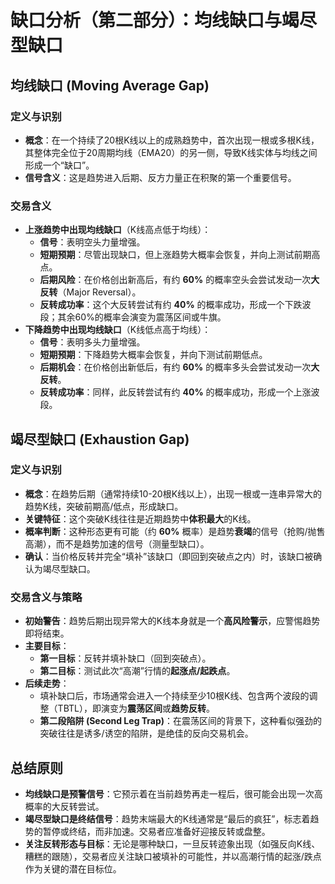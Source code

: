 # 缺口分析（第二部分）：均线缺口与竭尽型缺口 

## 均线缺口 (Moving Average Gap)

### 定义与识别
-   **概念**：在一个持续了20根K线以上的成熟趋势中，首次出现一根或多根K线，其整体完全位于20周期均线（EMA20）的另一侧，导致K线实体与均线之间形成一个“缺口”。
-   **信号含义**：这是趋势进入后期、反方力量正在积聚的第一个重要信号。

### 交易含义
-   **上涨趋势中出现均线缺口**（K线高点低于均线）：
    -   **信号**：表明空头力量增强。
    -   **短期预期**：尽管出现缺口，但上涨趋势大概率会恢复，并向上测试前期高点。
    -   **后期风险**：在价格创出新高后，有约 **60%** 的概率空头会尝试发动一次**大反转**（Major Reversal）。
    -   **反转成功率**：这个大反转尝试有约 **40%** 的概率成功，形成一个下跌波段；其余60%的概率会演变为震荡区间或牛旗。
-   **下降趋势中出现均线缺口**（K线低点高于均线）：
    -   **信号**：表明多头力量增强。
    -   **短期预期**：下降趋势大概率会恢复，并向下测试前期低点。
    -   **后期机会**：在价格创出新低后，有约 **60%** 的概率多头会尝试发动一次**大反转**。
    -   **反转成功率**：同样，此反转尝试有约 **40%** 的概率成功，形成一个上涨波段。

## 竭尽型缺口 (Exhaustion Gap)

### 定义与识别
-   **概念**：在趋势后期（通常持续10-20根K线以上），出现一根或一连串异常大的趋势K线，突破前期高/低点，形成缺口。
-   **关键特征**：这个突破K线往往是近期趋势中**体积最大**的K线。
-   **概率判断**：这种形态更有可能（约 **60%** 概率）是趋势**衰竭**的信号（抢购/抛售高潮），而不是趋势加速的信号（测量型缺口）。
-   **确认**：当价格反转并完全“填补”该缺口（即回到突破点之内）时，该缺口被确认为竭尽型缺口。

### 交易含义与策略
-   **初始警告**：趋势后期出现异常大的K线本身就是一个**高风险警示**，应警惕趋势即将结束。
-   **主要目标**：
    -   **第一目标**：反转并填补缺口（回到突破点）。
    -   **第二目标**：测试此次“高潮”行情的**起涨点/起跌点**。
-   **后续走势**：
    -   填补缺口后，市场通常会进入一个持续至少10根K线、包含两个波段的调整（TBTL），即演变为**震荡区间**或**趋势反转**。
    -   **第二段陷阱 (Second Leg Trap)**：在震荡区间的背景下，这种看似强劲的突破往往是诱多/诱空的陷阱，是绝佳的反向交易机会。

## 总结原则
-   **均线缺口是预警信号**：它预示着在当前趋势再走一程后，很可能会出现一次高概率的大反转尝试。
-   **竭尽型缺口是终结信号**：趋势末端最大的K线通常是“最后的疯狂”，标志着趋势的暂停或终结，而非加速。交易者应准备好迎接反转或盘整。
-   **关注反转形态与目标**：无论是哪种缺口，一旦反转迹象出现（如强反向K线、糟糕的跟随），交易者应关注缺口被填补的可能性，并以高潮行情的起涨/跌点作为关键的潜在目标位。